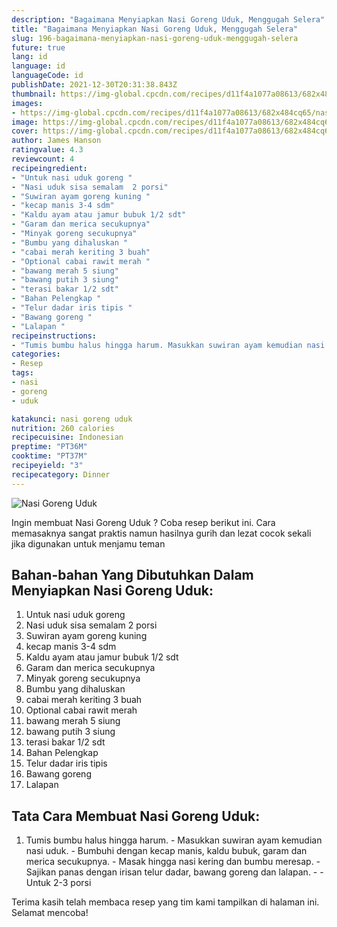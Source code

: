 ```yaml
---
description: "Bagaimana Menyiapkan Nasi Goreng Uduk, Menggugah Selera"
title: "Bagaimana Menyiapkan Nasi Goreng Uduk, Menggugah Selera"
slug: 196-bagaimana-menyiapkan-nasi-goreng-uduk-menggugah-selera
future: true
lang: id
language: id
languageCode: id
publishDate: 2021-12-30T20:31:38.843Z 
thumbnail: https://img-global.cpcdn.com/recipes/d11f4a1077a08613/682x484cq65/nasi-goreng-uduk-foto-resep-utama.png
images:
- https://img-global.cpcdn.com/recipes/d11f4a1077a08613/682x484cq65/nasi-goreng-uduk-foto-resep-utama.png
image: https://img-global.cpcdn.com/recipes/d11f4a1077a08613/682x484cq65/nasi-goreng-uduk-foto-resep-utama.png
cover: https://img-global.cpcdn.com/recipes/d11f4a1077a08613/682x484cq65/nasi-goreng-uduk-foto-resep-utama.png
author: James Hanson
ratingvalue: 4.3
reviewcount: 4
recipeingredient:
- "Untuk nasi uduk goreng "
- "Nasi uduk sisa semalam  2 porsi"
- "Suwiran ayam goreng kuning "
- "kecap manis 3-4 sdm"
- "Kaldu ayam atau jamur bubuk 1/2 sdt"
- "Garam dan merica secukupnya"
- "Minyak goreng secukupnya"
- "Bumbu yang dihaluskan "
- "cabai merah keriting 3 buah"
- "Optional cabai rawit merah "
- "bawang merah 5 siung"
- "bawang putih 3 siung"
- "terasi bakar 1/2 sdt"
- "Bahan Pelengkap "
- "Telur dadar iris tipis "
- "Bawang goreng "
- "Lalapan "
recipeinstructions:
- "Tumis bumbu halus hingga harum. Masukkan suwiran ayam kemudian nasi uduk. Bumbuhi dengan kecap manis, kaldu bubuk, garam dan merica secukupnya. Masak hingga nasi kering dan bumbu meresap. Sajikan panas dengan irisan telur dadar, bawang goreng dan lalapan.  Untuk 2-3 porsi"
categories:
- Resep
tags:
- nasi
- goreng
- uduk

katakunci: nasi goreng uduk 
nutrition: 260 calories
recipecuisine: Indonesian
preptime: "PT36M"
cooktime: "PT37M"
recipeyield: "3"
recipecategory: Dinner
---
```



![Nasi Goreng Uduk](https://img-global.cpcdn.com/recipes/d11f4a1077a08613/682x484cq65/nasi-goreng-uduk-foto-resep-utama.png)

Ingin membuat Nasi Goreng Uduk ? Coba resep berikut ini. Cara memasaknya sangat praktis namun hasilnya gurih dan lezat cocok sekali jika digunakan untuk menjamu teman

<!--inarticleads1-->

## Bahan-bahan Yang Dibutuhkan Dalam Menyiapkan Nasi Goreng Uduk:

1. Untuk nasi uduk goreng 
1. Nasi uduk sisa semalam  2 porsi
1. Suwiran ayam goreng kuning 
1. kecap manis 3-4 sdm
1. Kaldu ayam atau jamur bubuk 1/2 sdt
1. Garam dan merica secukupnya
1. Minyak goreng secukupnya
1. Bumbu yang dihaluskan 
1. cabai merah keriting 3 buah
1. Optional cabai rawit merah 
1. bawang merah 5 siung
1. bawang putih 3 siung
1. terasi bakar 1/2 sdt
1. Bahan Pelengkap 
1. Telur dadar iris tipis 
1. Bawang goreng 
1. Lalapan 



<!--inarticleads2-->

## Tata Cara Membuat Nasi Goreng Uduk:

1. Tumis bumbu halus hingga harum. - Masukkan suwiran ayam kemudian nasi uduk. - Bumbuhi dengan kecap manis, kaldu bubuk, garam dan merica secukupnya. - Masak hingga nasi kering dan bumbu meresap. - Sajikan panas dengan irisan telur dadar, bawang goreng dan lalapan. -  - Untuk 2-3 porsi




Terima kasih telah membaca resep yang tim kami tampilkan di halaman ini. Selamat mencoba!
